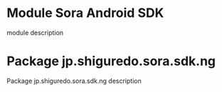 # Module Sora Android SDK
module description

# Package jp.shiguredo.sora.sdk.ng
Package jp.shiguredo.sora.sdk.ng description

